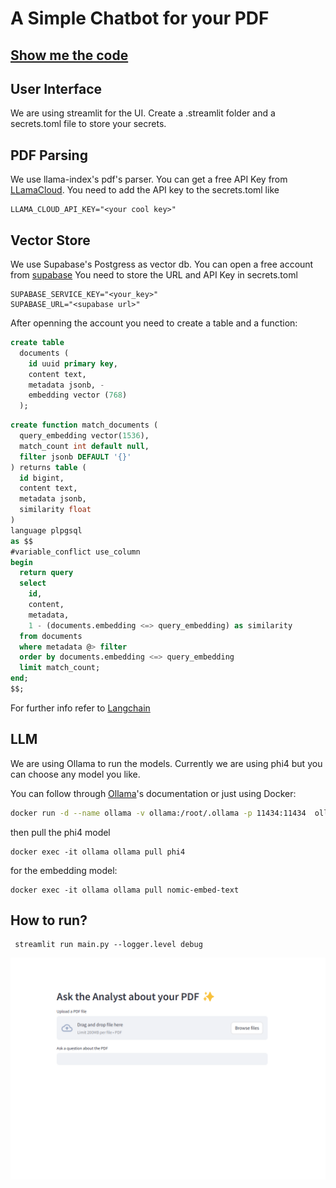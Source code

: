 # A Simple Chatbot for your PDF  
## [Show me the code](https://github.com/yavuzkaymak/chatpdf)

## User Interface
We are using streamlit for the UI. Create a .streamlit folder and a secrets.toml file to store your secrets.

## PDF Parsing

We use llama-index's pdf's parser. You can get a free API Key from [LLamaCloud](https://cloud.llamaindex.ai/).
You need to add the API key to the secrets.toml like

```
LLAMA_CLOUD_API_KEY="<your cool key>"
```

## Vector Store
We use Supabase's Postgress as vector db. You can open a free account from [supabase](https://supabase.com/)
You need to store the URL and API Key in secrets.toml

```
SUPABASE_SERVICE_KEY="<your_key>"
SUPABASE_URL="<supabase url>"
```
After openning the account you need to create a table and a function:

```sql
create table
  documents (
    id uuid primary key,
    content text, 
    metadata jsonb, -
    embedding vector (768) 
  );
```

```sql
create function match_documents (
  query_embedding vector(1536),
  match_count int default null,
  filter jsonb DEFAULT '{}'
) returns table (
  id bigint,
  content text,
  metadata jsonb,
  similarity float
)
language plpgsql
as $$
#variable_conflict use_column
begin
  return query
  select
    id,
    content,
    metadata,
    1 - (documents.embedding <=> query_embedding) as similarity
  from documents
  where metadata @> filter
  order by documents.embedding <=> query_embedding
  limit match_count;
end;
$$;
```

For further info refer to [Langchain](https://supabase.com/docs/guides/ai/langchain?queryGroups=database-method&database-method=sql)


## LLM
We are using Ollama to run the models. Currently we are using phi4 but you can choose any model you like.

You can follow through [Ollama](https://ollama.com/)'s  documentation or just using Docker:

```bash
docker run -d --name ollama -v ollama:/root/.ollama -p 11434:11434  ollama/ollama
```

then pull the phi4 model

```
docker exec -it ollama ollama pull phi4
```

for the embedding model:

```
docker exec -it ollama ollama pull nomic-embed-text
```

## How to run?

```
 streamlit run main.py --logger.level debug
```

![Chatbot](./docs/chatbot.png)